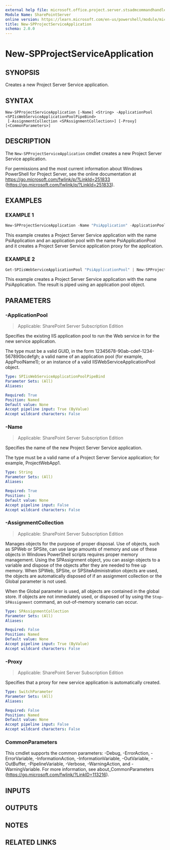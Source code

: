```yaml
---
external help file: microsoft.office.project.server.stsadmcommandhandler.dll-help.xml
Module Name: SharePointServer
online version: https://learn.microsoft.com/en-us/powershell/module/microsoft.sharepoint.powershell/new-spprojectserviceapplication
title: New-SPProjectServiceApplication
schema: 2.0.0
---
```


# New-SPProjectServiceApplication

## SYNOPSIS
Creates a new Project Server Service application.

## SYNTAX

```
New-SPProjectServiceApplication [-Name] <String> -ApplicationPool <SPIisWebServiceApplicationPoolPipeBind>
 [-AssignmentCollection <SPAssignmentCollection>] [-Proxy] [<CommonParameters>]
```

## DESCRIPTION
The `New-SPProjectServiceApplication` cmdlet creates a new Project Server Service application.

For permissions and the most current information about Windows PowerShell for Project Server, see the online documentation at https://go.microsoft.com/fwlink/p/?LinkId=251833 (https://go.microsoft.com/fwlink/p/?LinkId=251833).

## EXAMPLES

### EXAMPLE 1
```powershell
New-SPProjectServiceApplication -Name "PsiApplication" -ApplicationPool "PsiApplicationPool" -Proxy
```

This example creates a Project Server Service application with the name PsiApplication and an application pool with the name PsiApplicationPool and it creates a Project Server Service application proxy for the application.

### EXAMPLE 2
```powershell
Get-SPIisWebServiceApplicationPool "PsiApplicationPool" | New-SPProjectServiceApplication -Name "PsiApplication"
```

This example creates a Project Server Service application with the name PsiApplication.
The result is piped using an application pool object.

## PARAMETERS

### -ApplicationPool

> Applicable: SharePoint Server Subscription Edition

Specifies the existing IIS application pool to run the Web service in for the new service application.

The type must be a valid GUID, in the form 12345678-90ab-cdef-1234-567890bcdefgh; a valid name of an application pool (for example, AppPoolName1); or an instance of a valid IISWebServiceApplicationPool object.

```yaml
Type: SPIisWebServiceApplicationPoolPipeBind
Parameter Sets: (All)
Aliases:

Required: True
Position: Named
Default value: None
Accept pipeline input: True (ByValue)
Accept wildcard characters: False
```

### -Name

> Applicable: SharePoint Server Subscription Edition

Specifies the name of the new Project Server Service application.

The type must be a valid name of a Project Server Service application; for example, ProjectWebApp1.

```yaml
Type: String
Parameter Sets: (All)
Aliases:

Required: True
Position: 1
Default value: None
Accept pipeline input: False
Accept wildcard characters: False
```

### -AssignmentCollection

> Applicable: SharePoint Server Subscription Edition

Manages objects for the purpose of proper disposal.
Use of objects, such as SPWeb or SPSite, can use large amounts of memory and use of these objects in Windows PowerShell scripts requires proper memory management.
Using the SPAssignment object, you can assign objects to a variable and dispose of the objects after they are needed to free up memory.
When SPWeb, SPSite, or SPSiteAdministration objects are used, the objects are automatically disposed of if an assignment collection or the Global parameter is not used.

When the Global parameter is used, all objects are contained in the global store.
If objects are not immediately used, or disposed of by using the `Stop-SPAssignment` command, an out-of-memory scenario can occur.

```yaml
Type: SPAssignmentCollection
Parameter Sets: (All)
Aliases:

Required: False
Position: Named
Default value: None
Accept pipeline input: True (ByValue)
Accept wildcard characters: False
```

### -Proxy

> Applicable: SharePoint Server Subscription Edition

Specifies that a proxy for new service application is automatically created.

```yaml
Type: SwitchParameter
Parameter Sets: (All)
Aliases:

Required: False
Position: Named
Default value: None
Accept pipeline input: False
Accept wildcard characters: False
```

### CommonParameters
This cmdlet supports the common parameters: -Debug, -ErrorAction, -ErrorVariable, -InformationAction, -InformationVariable, -OutVariable, -OutBuffer, -PipelineVariable, -Verbose, -WarningAction, and -WarningVariable. For more information, see about_CommonParameters (https://go.microsoft.com/fwlink/?LinkID=113216).

## INPUTS

## OUTPUTS

## NOTES

## RELATED LINKS
